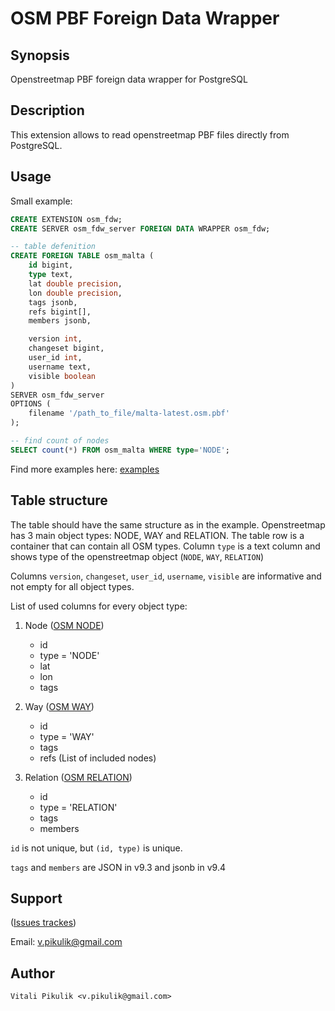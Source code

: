 OSM PBF Foreign Data Wrapper
=======

Synopsis
--------

Openstreetmap PBF foreign data wrapper for PostgreSQL

Description
-----------

This extension allows to read openstreetmap PBF files directly from PostgreSQL.

Usage
-----

Small example:

```sql
CREATE EXTENSION osm_fdw;
CREATE SERVER osm_fdw_server FOREIGN DATA WRAPPER osm_fdw;

-- table defenition
CREATE FOREIGN TABLE osm_malta (
    id bigint,
    type text,
    lat double precision,
    lon double precision,
    tags jsonb,
    refs bigint[],
    members jsonb,

    version int,
    changeset bigint,
    user_id int,
    username text,
    visible boolean
)
SERVER osm_fdw_server
OPTIONS (
    filename '/path_to_file/malta-latest.osm.pbf'
);

-- find count of nodes
SELECT count(*) FROM osm_malta WHERE type='NODE';

```

Find more examples here: [examples](https://bitbucket.org/vpikulik/postgres_osm_pbf_fdw/src/d4b8a97fffd9ab5df538a78c1b2967b71a551f80/examples/ "osm fdw examples")

Table structure
---------------

The table should have the same structure as in the example.
Openstreetmap has 3 main object types: NODE, WAY and RELATION.
The table row is a container that can contain all OSM types.
Column `type` is a text column and shows type of the openstreetmap object (`NODE`, `WAY`, `RELATION`)

Columns `version`, `changeset`, `user_id`, `username`, `visible` are informative and not empty for all object types.

List of used columns for every object type:

1. Node ([OSM NODE](http://wiki.openstreetmap.org/wiki/Node "Node"))
    * id
    * type = 'NODE'
    * lat
    * lon
    * tags

1. Way ([OSM WAY](http://wiki.openstreetmap.org/wiki/Way "Way"))
    * id
    * type = 'WAY'
    * tags
    * refs (List of included nodes)

1. Relation ([OSM RELATION](http://wiki.openstreetmap.org/wiki/Relation "Relation"))
    * id
    * type = 'RELATION'
    * tags
    * members

`id` is not unique, but `(id, type)` is unique.

`tags` and `members` are JSON in v9.3 and jsonb in v9.4


Support
-------

  ([Issues trackes](https://bitbucket.org/vpikulik/postgres_osm_pbf_fdw/issues?status=new&status=open "Issues tracker"))

  Email: v.pikulik@gmail.com

Author
------

    Vitali Pikulik <v.pikulik@gmail.com>

